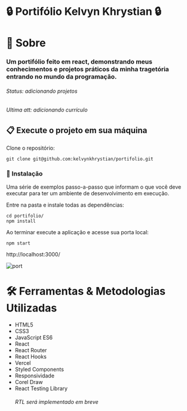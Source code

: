 # 🔒 Portifólio Kelvyn Khrystian 🔒



# 📄 Sobre

### Um portifólio feito em react, demonstrando meus conhecimentos e projetos práticos da minha tragetória entrando no mundo da programação.
###### Status: adicionando projetos
###### Ultima att: adicionando currículo

## 📋 Execute o projeto em sua máquina

Clone o repositório:

```
git clone git@github.com:kelvynkhrystian/portifolio.git
```

### 🔧 Instalação

Uma série de exemplos passo-a-passo que informam o que você deve executar para ter um ambiente de desenvolvimento em execução.

Entre na pasta e instale todas as dependências:

```
cd portifolio/
npm install
```

Ao terminar execute a aplicação e acesse sua porta local:

```
npm start
```
http://localhost:3000/

![port](https://user-images.githubusercontent.com/94154348/221997618-c05faebf-2097-4200-a317-48e941f013c0.png)

# 🛠 Ferramentas & Metodologias Utilizadas

* HTML5
* CSS3
* JavaScript ES6
* React
* React Router
* React Hooks
* Vercel
* Styled Components
* Responsividade
* Corel Draw
* React Testing Library
   ###### RTL será implementado em breve
